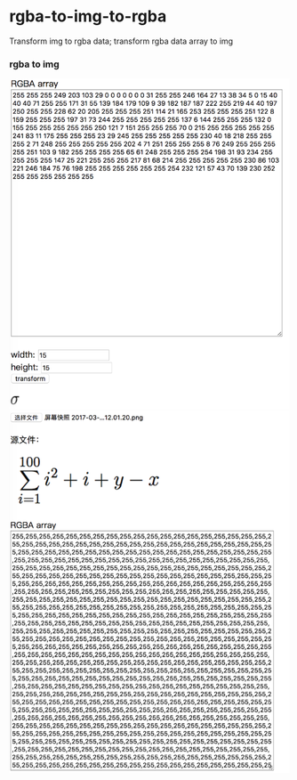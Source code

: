 # rgba-to-img-to-rgba

Transform img to rgba data; 
transform rgba data array to img

### rgba to img
![](./assets/rgba-to-img.png)
![](./assets/img-to-rgba.png)